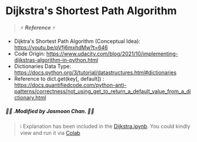 # Dijkstra's Shortest Path Algorithm 

> ⚡ ***Reference*** ⚡

* Dijktra's Shortest Path Algorithm (Conceptual Idea): https://youtu.be/pVfj6mxhdMw?t=646
* Code Origin: https://www.udacity.com/blog/2021/10/implementing-dijkstras-algorithm-in-python.html
* Dictionaries Data Type: https://docs.python.org/3/tutorial/datastructures.html#dictionaries
* Reference to dict.get(key[, default]) : https://docs.quantifiedcode.com/python-anti-patterns/correctness/not_using_get_to_return_a_default_value_from_a_dictionary.html
##### 👾💜 *.Modified by Jasmoon Chan.* 👾💜


> ℹ Explanation has been included in the [Dijkstra.ipynb](https://github.com/Jasmoon99/dijkstra/blob/main/Dijkstra.ipynb). You could kindly view and run it via [Colab](https://research.google.com/colaboratory/)
